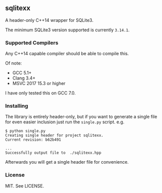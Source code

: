 ## sqlitexx

A header-only C++14 wrapper for SQLite3.

The minimum SQLite3 version supported is currently `3.14.1`.

### Supported Compilers

Any C++14 capable compiler should be able to compile this.

Of note:

- GCC 5.1+
- Clang 3.4+
- MSVC 2017 15.3 or higher

I have only tested this on GCC 7.0.

### Installing

The library is entirely header-only, but if you want to generate a single file for even easier inclusion just
run the `single.py` script. e.g.

```
$ python single.py
Creating single header for project sqlitexx.
Current revision: b62b491

...
Successfully output file to  ./sqlitexx.hpp
```

Afterwards you will get a single header file for convenience.

### License

MIT. See LICENSE.
